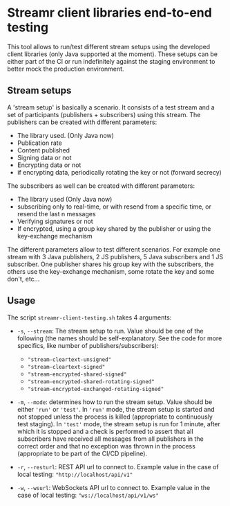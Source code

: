 # Streamr client libraries end-to-end testing

This tool allows to run/test different stream setups using the developed client libraries (only Java supported at the moment). These setups can be either part of the CI or run indefinitely against the staging environment to better mock the production environment.

## Stream setups

A 'stream setup' is basically a scenario. It consists of a test stream and a set of participants (publishers + subscribers) using this stream. The publishers can be created with different parameters:
- The library used. (Only Java now)
- Publication rate
- Content published
- Signing data or not
- Encrypting data or not
- if encrypting data, periodically rotating the key or not (forward secrecy)

The subscribers as well can be created with different parameters:
- The library used (Only Java now)
- subscribing only to real-time, or with resend from a specific time, or resend the last n messages
- Verifying signatures or not
- If encrypted, using a group key shared by the publisher or using the key-exchange mechanism

The different parameters allow to test different scenarios. For example one stream with 3 Java publishers, 2 JS publishers, 5 Java subscribers and 1 JS subscriber. One publisher shares his group key with the subscribers, the others use the key-exchange mechanism, some rotate the key and some don't, etc...

## Usage

The script `streamr-client-testing.sh` takes 4 arguments:
- `-s`, `--stream`: The stream setup to run. Value should be one of the following (the names should be self-explanatory. See the code for more specifics, like number of publishers/subscribers):
    - `"stream-cleartext-unsigned"`
    - `"stream-cleartext-signed"`
    - `"stream-encrypted-shared-signed"`
    - `"stream-encrypted-shared-rotating-signed"`
    - `"stream-encrypted-exchanged-rotating-signed"`

- `-m`, `--mode`: determines how to run the stream setup. Value should be either `'run'` or `'test'`. In `'run'` mode, the stream setup is started and not stopped unless the process is killed (appropriate to continuously test staging). In `'test'` mode, the stream setup is run for 1 minute, after which it is stopped and a check is performed to assert that all subscribers have received all messages from all publishers in the correct order and that no exception was thrown in the process (appropriate to be part of the CI/CD pipeline).
- `-r`, `--resturl`: REST API url to connect to. Example value in the case of local testing: `"http://localhost/api/v1"`
- `-w`, `--wsurl`: WebSockets API url to connect to. Example value in the case of local testing: `"ws://localhost/api/v1/ws"`
